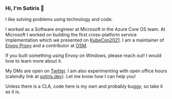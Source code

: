 ### Hi, I'm Sotiris 👋

I like solving problems using technology and code.

I worked as a Software engineer at Microsoft in the Azure Core OS team. At Microsoft I worked on building the first cross-platform service implementation which we presented on [KubeCon2021](https://youtu.be/ggvaAbjx4jo). I am a maintainer of [Envoy Proxy](https://github.com/envoyproxy/envoy) and a contributor at [OSM](https://github.com/openservicemesh/osm).

If you built something using Envoy on Windows, please reach out! I would love to learn more about it.

My DMs are open on [Twitter](https://twitter.com/davinci260). I am also experimenting with open office hours (calendly link at [sotiris.dev](sotiris.dev)). Let me know how I can help you!

Unless there is a CLA, code here is my own and probably buggy, so take it as it is.
